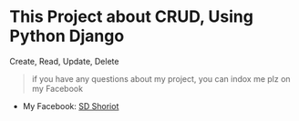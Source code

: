 This Project about CRUD, Using Python Django
=============================================
Create, Read, Update, Delete

> if you have any questions about my project, you can indox me plz on my Facebook

* My Facebook: [SD Shoriot](https://www.facebook.com/shoriot)
